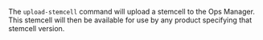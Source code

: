 The `upload-stemcell` command will upload a stemcell to the Ops Manager.
This stemcell will then be available for use by any product specifying that stemcell version.